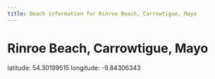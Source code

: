 ```yaml
---
title: Beach information for Rinroe Beach, Carrowtigue, Mayo
---
```

# Rinroe Beach, Carrowtigue, Mayo 

<div class="location-info">latitude: 54.30199515 longitude: -9.84306343</div>
<div></div>